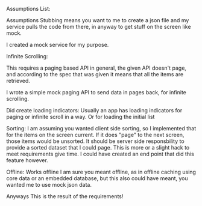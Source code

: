 Assumptions List:

Assumptions Stubbing means you want to me to create a json file and my service pulls the code from there, in anyway to get stuff on the screen like mock.

I created a mock service for my purpose.

Infinite Scrolling:

This requires a paging based API in general, the given API doesn't page, and according to the spec that was given it means that all the items are retrieved.

I wrote a simple mock paging API to send data in pages back, for infinite scrolling.


Did create loading indicators:
Usually an app has loading indicators for paging or infinite scroll in a way.
Or for loading the initial list

Sorting:
I am assuming you wanted client side sorting, so I implemented that for the items on the screen current.
If it does "page" to the next screen, those items would be unsorted.
It should be server side responsbility to provide a sorted dataset that I could page. This is more or a slight hack to meet requirements give time.
I could have created an end point that did this feature however.

Offline:
Works offline I am sure you meant offline, as in offline caching using core data or an embedded database, but this also could have meant, you wanted me to use mock json data.

Anyways 
This is the result of the requirements!